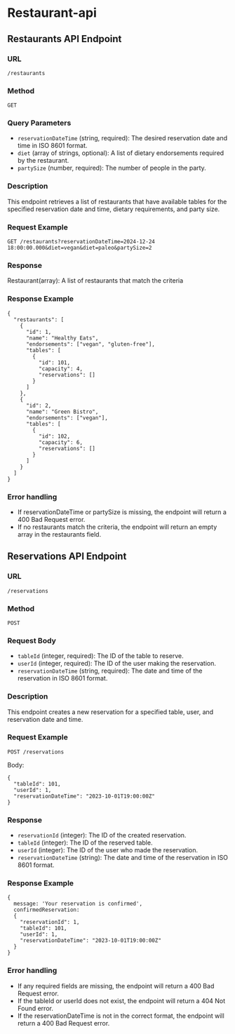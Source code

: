 # Restaurant-api

## Restaurants API Endpoint

### URL
`/restaurants`

### Method
`GET`

### Query Parameters
- `reservationDateTime` (string, required): The desired reservation date and time in ISO 8601 format.
- `diet` (array of strings, optional): A list of dietary endorsements required by the restaurant.
- `partySize` (number, required): The number of people in the party.

### Description
This endpoint retrieves a list of restaurants that have available tables for the specified reservation date and time, dietary requirements, and party size.

### Request Example
```http
GET /restaurants?reservationDateTime=2024-12-24 18:00:00.000&diet=vegan&diet=paleo&partySize=2
```

### Response
Restaurant(array): A list of restaurants that match the criteria

### Response Example
```
{
  "restaurants": [
    {
      "id": 1,
      "name": "Healthy Eats",
      "endorsements": ["vegan", "gluten-free"],
      "tables": [
        {
          "id": 101,
          "capacity": 4,
          "reservations": []
        }
      ]
    },
    {
      "id": 2,
      "name": "Green Bistro",
      "endorsements": ["vegan"],
      "tables": [
        {
          "id": 102,
          "capacity": 6,
          "reservations": []
        }
      ]
    }
  ]
}
```

### Error handling
- If reservationDateTime or partySize is missing, the endpoint will return a 400 Bad Request error.
- If no restaurants match the criteria, the endpoint will return an empty array in the restaurants field.



## Reservations API Endpoint

### URL
`/reservations`

### Method
`POST`

### Request Body
- `tableId` (integer, required): The ID of the table to reserve.
- `userId` (integer, required): The ID of the user making the reservation.
- `reservationDateTime` (string, required): The date and time of the reservation in ISO 8601 format.

### Description
This endpoint creates a new reservation for a specified table, user, and reservation date and time.

### Request Example
```http
POST /reservations
```

Body:
```
{
  "tableId": 101,
  "userId": 1,
  "reservationDateTime": "2023-10-01T19:00:00Z"
}
```

### Response
- `reservationId` (integer): The ID of the created reservation.
- `tableId` (integer): The ID of the reserved table.
- `userId` (integer): The ID of the user who made the reservation.
- `reservationDateTime` (string): The date and time of the reservation in ISO 8601 format.

### Response Example
```
{  
  message: 'Your reservation is confirmed', 
  confirmedReservation:
  {
    "reservationId": 1,
    "tableId": 101,
    "userId": 1,
    "reservationDateTime": "2023-10-01T19:00:00Z"
  }
}
```

### Error handling
- If any required fields are missing, the endpoint will return a 400 Bad Request error.
- If the tableId or userId does not exist, the endpoint will return a 404 Not Found error.
- If the reservationDateTime is not in the correct format, the endpoint will return a 400 Bad Request error.